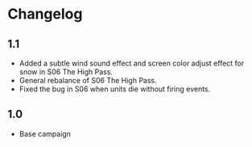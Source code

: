 # Changelog

## 1.1

- Added a subtle wind sound effect and screen color adjust effect for snow in S06 The High Pass.
- General rebalance of S06 The High Pass.
- Fixed the bug in S06 when units die without firing events.

## 1.0

- Base campaign

